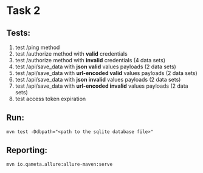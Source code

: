 # Task 2

## Tests:
1. test /ping method
2. test /authorize method with **valid** credentials
3. test /authorize method with **invalid** credentials (4 data sets)
4. test /api/save_data with **json valid** values payloads (2 data sets)
5. test /api/save_data with **url-encoded valid** values payloads (2 data sets)
6. test /api/save_data with **json invalid** values payloads (2 data sets)
7. test /api/save_data with **url-encoded invalid** values payloads (2 data sets)
8. test access token expiration

## Run:
 `mvn test -Ddbpath="<path to the sqlite database file>"`

## Reporting:
 `mvn io.qameta.allure:allure-maven:serve`
